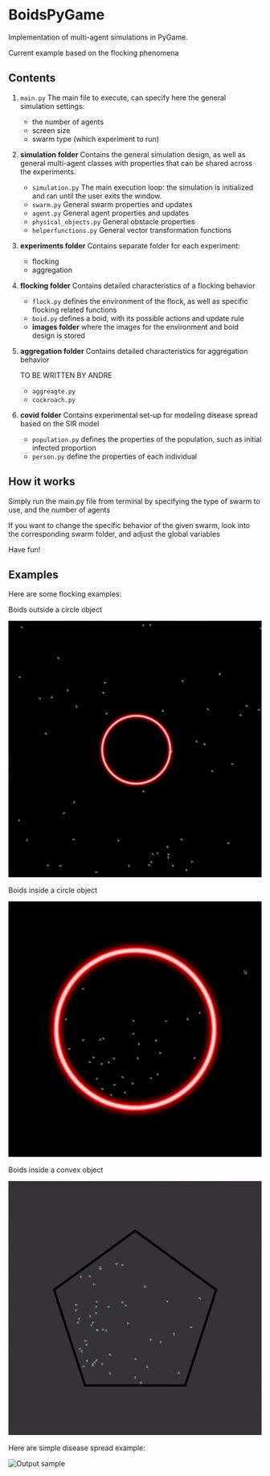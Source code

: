 # BoidsPyGame
Implementation of multi-agent simulations in PyGame.

Current example based on the flocking phenomena 

## Contents
1. `main.py` The main file to execute, can specify here the general simulation settings:
    - the number of agents
    - screen size
    - swarm type (which experiment to run)
    
2. **simulation folder** Contains the general simulation design, as well as general multi-agent classes with properties that can be shared across the experiments. 
    - `simulation.py` The main execution loop: the simulation is initialized and ran until the user exits the window.
    - `swarm.py` General swarm properties and updates
    - `agent.py` General agent properties and updates
    - `physical_objects.py` General obstacle properties
    - `helperfunctions.py` General vector transformation functions 

3. **experiments folder** Contains separate folder for each experiment:
    - flocking 
    - aggregation


4. **flocking folder** Contains detailed characteristics of a flocking behavior
    - `flock.py` defines the environment of the flock, as well as specific flocking related functions
    - `boid.py` defines a boid, with its possible actions and update rule 
    - **images folder** where the images for the environment and boid design is stored 
    
5. **aggregation folder** Contains detailed characteristics for aggregation behavior

    TO BE WRITTEN BY ANDRE
    - `aggreagte.py`
    - `cockroach.py`
    
6. **covid folder** Contains experimental set-up for modeling disease spread based on the SIR model
    - `population.py` defines the properties of the population, such as initial infected proportion
    - `person.py` define the properties of each individual 


## How it works
Simply run the main.py file from terminal by specifying the type of swarm to use, and the number of agents 

If you want to change the specific behavior of the given swarm, look into the corresponding swarm folder, and adjust the global variables 


Have fun! 


## Examples
Here are some flocking examples: 

Boids outside a circle object

![Output sample](https://github.com/IlzeAmandaA/BoidsPyGame/blob/master/gifs/boids_outside.gif)


Boids inside a circle object


![Output sample](https://github.com/IlzeAmandaA/BoidsPyGame/blob/master/gifs/boids_inside.gif)
 

Boids inside a convex object

![Output sample](https://github.com/IlzeAmandaA/BoidsPyGame/blob/master/gifs/convexgif.gif)

Here are simple disease spread example:

![Output sample](https://github.com/IlzeAmandaA/BoidsPyGame/blob/master/gifs/covid_randomwalk.gif)

